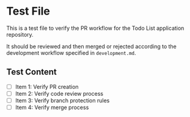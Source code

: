 # Test File

This is a test file to verify the PR workflow for the Todo List application repository.

It should be reviewed and then merged or rejected according to the development workflow specified in `development.md`.

## Test Content

- [ ] Item 1: Verify PR creation
- [ ] Item 2: Verify code review process
- [ ] Item 3: Verify branch protection rules
- [ ] Item 4: Verify merge process